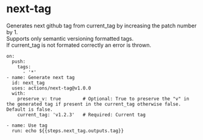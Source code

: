 # next-tag
Generates next github tag from current_tag by increasing the patch number by 1. <br/>
Supports only semantic versioning formatted tags. <br/>
If current_tag is not formated correctly an error is thrown. <br/>

```
on:
  push:
    tags:
      - '*'
- name: Generate next tag
  id: next_tag
  uses: actions/next-tag@v1.0.0
  with:
    preserve_v: true        # Optional: True to preserve the "v" in the generated tag if present in the current_tag otherwise false. Default is false.
    current_tag: 'v1.2.3'   # Required: Current tag

- name: Use tag
  run: echo ${{steps.next_tag.outputs.tag}}
```
